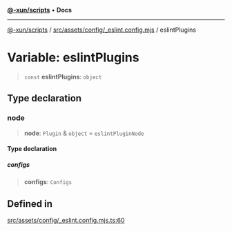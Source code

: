 [**@-xun/scripts**](../../../../../README.md) • **Docs**

***

[@-xun/scripts](../../../../../README.md) / [src/assets/config/\_eslint.config.mjs](../README.md) / eslintPlugins

# Variable: eslintPlugins

> `const` **eslintPlugins**: `object`

## Type declaration

### node

> **node**: `Plugin` & `object` = `eslintPluginNode`

#### Type declaration

##### configs

> **configs**: `Configs`

## Defined in

[src/assets/config/\_eslint.config.mjs.ts:60](https://github.com/Xunnamius/xscripts/blob/d6d7a7ba960d4afbaeb1cb7202a4cb4c1a4e6c33/src/assets/config/_eslint.config.mjs.ts#L60)
